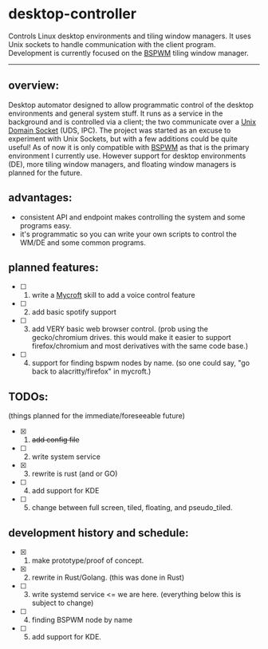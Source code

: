 # desktop-controller
Controls Linux desktop environments and tiling window managers. It uses Unix sockets to handle communication with the client program. Development is currently focused on the [BSPWM](https://github.com/baskerville/bspwm) tiling window manager.

---

## overview:

Desktop automator designed to allow programmatic control of the desktop environments and general system stuff. It runs as a service in the background and is controlled via a client; the two communicate over a [Unix Domain Socket](https://en.wikipedia.org/wiki/Unix_domain_socket) (UDS, IPC). The project was started as an excuse to experiment with Unix Sockets, but with a few additions could be quite useful! As of now it is only compatible with [BSPWM](https://github.com/baskerville/bspwm) as that is the primary environment I currently use. However support for desktop environments (DE), more tiling window managers, and floating window managers is planned for the future.

## advantages:

- consistent API and endpoint makes controlling the system and some programs easy.
- it's programmatic so you can write your own scripts to control the WM/DE and some common programs.

## planned features:
- [ ] 1. write a [Mycroft](https://mycroft-ai.gitbook.io/docs/) skill to add a voice control feature
- [ ] 2. add basic spotify support
- [ ] 3. add VERY basic web browser control. (prob using the gecko/chromium drives. this would make it easier to support firefox/chromium and most derivatives with the same code base.)
- [ ] 4. support for finding bspwm nodes by name. (so one could say, "go back to alacritty/firefox" in mycroft.)

## TODOs:
(things planned for the immediate/foreseeable future)

- [x] 1. ~~add config file~~
- [ ] 2. write system service
- [x] 3. rewrite is rust (and or GO)
- [ ] 4. add support for KDE
- [ ] 5. change between full screen, tiled, floating, and pseudo_tiled.

## development history and schedule:

- [x] 1. make prototype/proof of concept.
- [x] 2. rewrite in Rust/Golang. (this was done in Rust)
- [ ] 3. write systemd service <= we are here. (everything below this is subject to change)
- [ ] 4. finding BSPWM node by name
- [ ] 5. add support for KDE.
